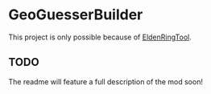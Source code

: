# GeoGuesserBuilder

This project is only possible because of [EldenRingTool](https://github.com/kh0nsu/EldenRingTool).

## TODO
The readme will feature a full description of the mod soon!